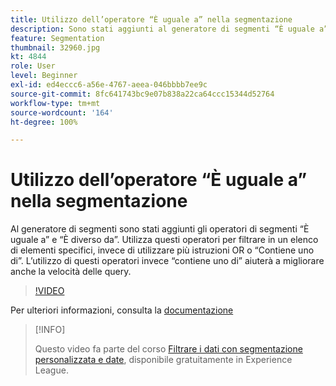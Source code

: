 ```yaml
---
title: Utilizzo dell’operatore “È uguale a” nella segmentazione
description: Sono stati aggiunti al generatore di segmenti “È uguale a” e “È diverso da”. Utilizzare questi operatori per filtrare un elenco di elementi specifici, anziché utilizzare più istruzioni OR o “Contiene uno di”. L’utilizzo di questi operatori invece di “contiene uno di” contribuirà a migliorare anche la velocità della query.
feature: Segmentation
thumbnail: 32960.jpg
kt: 4844
role: User
level: Beginner
exl-id: ed4eccc6-a56e-4767-aeea-046bbbb7ee9c
source-git-commit: 8fc641743bc9e07b838a22ca64ccc15344d52764
workflow-type: tm+mt
source-wordcount: '164'
ht-degree: 100%

---
```


# Utilizzo dell’operatore “È uguale a” nella segmentazione

Al generatore di segmenti sono stati aggiunti gli operatori di segmenti “È uguale a” e “È diverso da”. Utilizza questi operatori per filtrare in un elenco di elementi specifici, invece di utilizzare più istruzioni OR o “Contiene uno di”. L’utilizzo di questi operatori invece “contiene uno di” aiuterà a migliorare anche la velocità delle query.

>[!VIDEO](https://video.tv.adobe.com/v/32960/?quality=12&learn=on)

Per ulteriori informazioni, consulta la [documentazione](https://experienceleague.adobe.com/docs/analytics/components/segmentation/segment-reference/seg-operators.html?lang=it)

>[!INFO]
>
> Questo video fa parte del corso [Filtrare i dati con segmentazione personalizzata e date](https://experienceleague.adobe.com/?recommended=Analytics-U-1-2021.1.filterdata&amp;lang=it), disponibile gratuitamente in Experience League.
